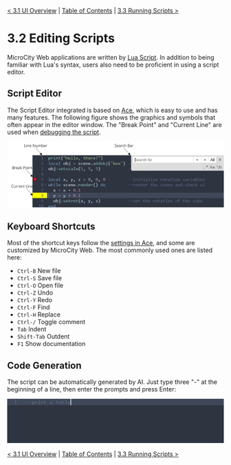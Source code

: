 [< 3.1 UI Overview](3.1_ui_overview.md) | [Table of Contents](readme.md) | [3.3 Running Scripts >](3.3_running_scripts.md)

# 3.2 Editing Scripts
MicroCity Web applications are written by <a href="https://www.lua.org/manual/5.4/manual.html" target="_blank">Lua Script</a>. In addition to being familiar with Lua's syntax, users also need to be proficient in using a script editor.

## Script Editor
The Script Editor integrated is based on <a href="https://github.com/ajaxorg/ace" target="_blank">Ace</a>, which is easy to use and has many features. The following figure shows the graphics and symbols that often appear in the editor window. The "Break Point" and "Current Line" are used when [debugging the script](3.3_running_scripts.md).

![script editor](./img/script_editor.png)

## Keyboard Shortcuts
Most of the shortcut keys follow the <a href="https://github.com/ajaxorg/ace/wiki/Default-Keyboard-Shortcuts" target="_blank">settings in Ace</a>, and some are customized by MicroCity Web. The most commonly used ones are listed here:
- `Ctrl-B` New file
- `Ctrl-S` Save file
- `Ctrl-O` Open file
- `Ctrl-Z` Undo
- `Ctrl-Y` Redo
- `Ctrl-F` Find
- `Ctrl-H` Replace
- `Ctrl-/` Toggle comment
- `Tab` Indent
- `Shift-Tab` Outdent
- `F1` Show documentation

## Code Generation
The script can be automatically generated by AI. Just type three "-" at the beginning of a line, then enter the prompts and press Enter:

![code generation](./img/code_generation.apng)

[< 3.1 UI Overview](3.1_ui_overview.md) | [Table of Contents](readme.md) | [3.3 Running Scripts >](3.3_running_scripts.md)